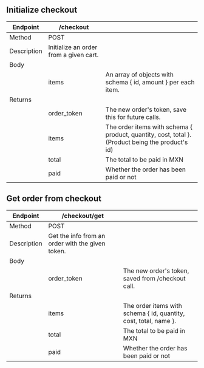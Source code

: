 ## Initialize checkout
| Endpoint    	| /checkout					 	|                                  	|
|-------------	|------------------------	|----------------------------------	|
| Method      	| POST                   	|                                  	|
| Description 	| Initialize an order from a given cart.	|                        	|
| Body        	|                        	|                                  	|
|             	| items            	      | An array of objects with schema { id, amount } per each item.				|
| Returns     	| 									|                                  	|
|             	| order_token             	| The new order's token, save this for future calls. |
|             	| items		              	| The order items with schema { product, quantity, cost, total }. (Product being the product's id) 					|
|             	| total	               	| The total to be paid in MXN			|
|             	| paid	               	| Whether the order has been paid or not	|

## Get order from checkout
| Endpoint    	| /checkout/get			 	|                                  	|
|-------------	|------------------------	|----------------------------------	|
| Method      	| POST                   	|                                  	|
| Description 	| Get the info from an order with the given token.	|                        	|
| Body        	|                        	|                                  	|
|             	| order_token             	| The new order's token, saved from /checkout call. |
| Returns     	| 									|                                  	|
|             	| items		              	| The order items with schema { id, quantity, cost, total, name }.					|
|             	| total	               	| The total to be paid in MXN			|
|             	| paid	               	| Whether the order has been paid or not	|